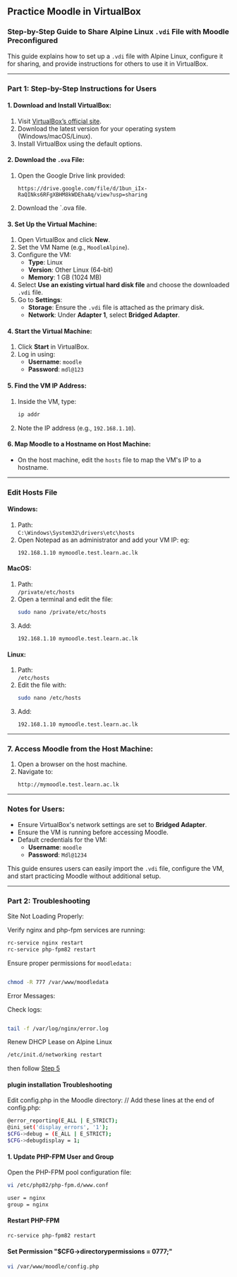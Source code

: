 ## Practice Moodle in VirtualBox

### Step-by-Step Guide to Share Alpine Linux `.vdi` File with Moodle Preconfigured  

This guide explains how to set up a `.vdi` file with Alpine Linux, configure it for sharing, and provide instructions for others to use it in VirtualBox.

---

### **Part 1: Step-by-Step Instructions for Users**

#### **1. Download and Install VirtualBox**:
1. Visit [VirtualBox’s official site](https://www.virtualbox.org/).
2. Download the latest version for your operating system (Windows/macOS/Linux).
3. Install VirtualBox using the default options.

#### **2. Download the `.ova` File**:
1. Open the Google Drive link provided:
   ```
   https://drive.google.com/file/d/1bun_iIx-RaQINks6RFgXBHM8kWDEhaAq/view?usp=sharing
   ```
2. Download the `.ova file.

#### **3. Set Up the Virtual Machine**:
1. Open VirtualBox and click **New**.
2. Set the VM Name (e.g., `MoodleAlpine`).
3. Configure the VM:
   - **Type**: Linux
   - **Version**: Other Linux (64-bit)
   - **Memory**: 1 GB (1024 MB)
4. Select **Use an existing virtual hard disk file** and choose the downloaded `.vdi` file.
5. Go to **Settings**:
   - **Storage**: Ensure the `.vdi` file is attached as the primary disk.
   - **Network**: Under **Adapter 1**, select **Bridged Adapter**.

#### **4. Start the Virtual Machine**:
1. Click **Start** in VirtualBox.
2. Log in using:
   - **Username**: `moodle`
   - **Password**: `mdl@123`

#### **5. Find the VM IP Address**:
1. Inside the VM, type:
   ```bash
   ip addr
   ```
2. Note the IP address (e.g., `192.168.1.10`).

#### **6. Map Moodle to a Hostname on Host Machine**:
- On the host machine, edit the `hosts` file to map the VM's IP to a hostname.

---

### **Edit Hosts File**

#### **Windows**:
1. Path:  
   `C:\Windows\System32\drivers\etc\hosts`
2. Open Notepad as an administrator and add your VM IP: eg:
   ```
   192.168.1.10 mymoodle.test.learn.ac.lk
   ```

#### **MacOS**:
1. Path:  
   `/private/etc/hosts`
2. Open a terminal and edit the file:
   ```bash
   sudo nano /private/etc/hosts
   ```
3. Add:
   ```
   192.168.1.10 mymoodle.test.learn.ac.lk
   ```

#### **Linux**:
1. Path:  
   `/etc/hosts`
2. Edit the file with:
   ```bash
   sudo nano /etc/hosts
   ```
3. Add:
   ```
   192.168.1.10 mymoodle.test.learn.ac.lk
   ```

---

### **7. Access Moodle from the Host Machine**:
1. Open a browser on the host machine.
2. Navigate to:
   ```
   http://mymoodle.test.learn.ac.lk
   ```

---

### Notes for Users:
- Ensure VirtualBox's network settings are set to **Bridged Adapter**.
- Ensure the VM is running before accessing Moodle.
- Default credentials for the VM:
  - **Username**: `moodle`
  - **Password**: `Mdl@1234`

This guide ensures users can easily import the `.vdi` file, configure the VM, and start practicing Moodle without additional setup.

---

### **Part 2: Troubleshooting**

Site Not Loading Properly:

Verify nginx and php-fpm services are running:
 ``` bash
rc-service nginx restart
rc-service php-fpm82 restart
```
Ensure proper permissions for `moodledata:`
 ``` bash

chmod -R 777 /var/www/moodledata
```
Error Messages:

Check logs:
``` bash

tail -f /var/log/nginx/error.log
```

Renew DHCP Lease on Alpine Linux
``` bash
/etc/init.d/networking restart
```
then follow [Step 5](https://github.com/LEARN-LK/lms/blob/master/Practice-Moodle-VirtualBox.md#5-find-the-vm-ip-address)

#### plugin installation Troubleshooting

Edit config.php in the Moodle directory:
// Add these lines at the end of config.php:
 ``` bash
@error_reporting(E_ALL | E_STRICT);
@ini_set('display_errors', '1');
$CFG->debug = (E_ALL | E_STRICT);
$CFG->debugdisplay = 1;
```

#### 1. Update PHP-FPM User and Group
   Open the PHP-FPM pool configuration file:
 ``` bash
vi /etc/php82/php-fpm.d/www.conf
```
 ``` bash
user = nginx
group = nginx
```
####  Restart PHP-FPM

 ``` bash
rc-service php-fpm82 restart
```
#### Set Permission  "$CFG->directorypermissions = 0777;"
 ``` bash
vi /var/www/moodle/config.php
```

